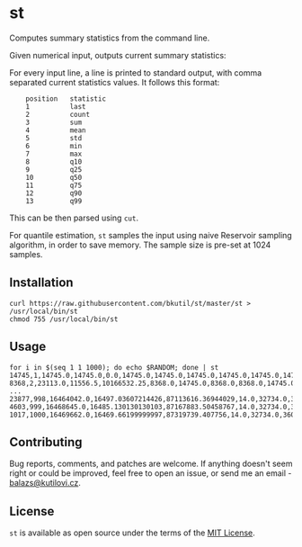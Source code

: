 # st

Computes summary statistics from the command line.

Given numerical input, outputs current summary statistics:

For every input line, a line is printed to standard output, with comma
separated current statistics values. It follows this format:

```
    position   statistic
    1          last
    2          count
    3          sum
    4          mean
    5          std
    6          min
    7          max
    8          q10
    9          q25
    10         q50
    11         q75
    12         q90
    13         q99
```

This can be then parsed using `cut`.

For quantile estimation, `st` samples the input using naive Reservoir
sampling algorithm, in order to save memory. The sample size is pre-set
at 1024 samples.

## Installation

```shell
curl https://raw.githubusercontent.com/bkutil/st/master/st > /usr/local/bin/st
chmod 755 /usr/local/bin/st
```

## Usage

```
for i in $(seq 1 1 1000); do echo $RANDOM; done | st
14745,1,14745.0,14745.0,0.0,14745.0,14745.0,14745.0,14745.0,14745.0,14745.0,14745.0,14745.0
8368,2,23113.0,11556.5,10166532.25,8368.0,14745.0,8368.0,8368.0,14745.0,14745.0,14745.0,14745.0
...
23877,998,16464042.0,16497.03607214426,87113616.36944029,14.0,32734.0,3606.0,8439.0,16411.0,24511.0,29010.0,32536.0
4603,999,16468645.0,16485.130130130103,87167883.50458767,14.0,32734.0,3606.0,8431.0,16387.0,24511.0,29010.0,32536.0
1017,1000,16469662.0,16469.66199999997,87319739.407756,14.0,32734.0,3606.0,8431.0,16387.0,24511.0,29010.0,32536.0
```

## Contributing

Bug reports, comments, and patches are welcome. If anything doesn't seem right or could be improved,
feel free to open an issue, or send me an email - balazs@kutilovi.cz.

## License

`st` is available as open source under the terms of the [MIT License](https://opensource.org/licenses/MIT).
